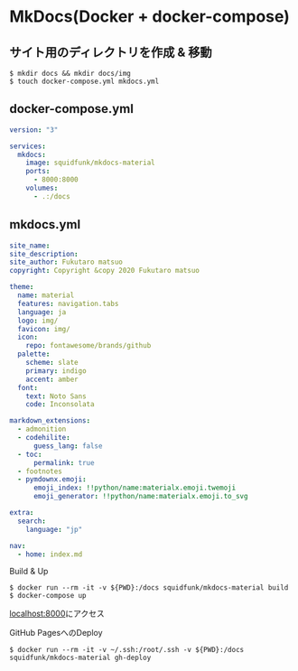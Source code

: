 # MkDocs(Docker + docker-compose)

## サイト用のディレクトリを作成 & 移動
```shell
$ mkdir docs && mkdir docs/img
$ touch docker-compose.yml mkdocs.yml
```

## docker-compose.yml
```yaml
version: "3"

services:
  mkdocs:
    image: squidfunk/mkdocs-material
    ports:
      - 8000:8000
    volumes:
      - .:/docs
```

## mkdocs.yml
```yaml
site_name: 
site_description: 
site_author: Fukutaro matsuo
copyright: Copyright &copy 2020 Fukutaro matsuo

theme:
  name: material
  features: navigation.tabs
  language: ja
  logo: img/
  favicon: img/
  icon:
    repo: fontawesome/brands/github
  palette:
    scheme: slate
    primary: indigo
    accent: amber
  font:
    text: Noto Sans
    code: Inconsolata

markdown_extensions:
  - admonition
  - codehilite:
      guess_lang: false
  - toc:
      permalink: true
  - footnotes
  - pymdownx.emoji:
      emoji_index: !!python/name:materialx.emoji.twemoji
      emoji_generator: !!python/name:materialx.emoji.to_svg

extra:
  search:
    language: "jp"

nav:
  - home: index.md
```

Build & Up
```shell
$ docker run --rm -it -v ${PWD}:/docs squidfunk/mkdocs-material build
$ docker-compose up
```
[localhost:8000](localhost:8000)にアクセス

GitHub PagesへのDeploy
```shell
$ docker run --rm -it -v ~/.ssh:/root/.ssh -v ${PWD}:/docs squidfunk/mkdocs-material gh-deploy
```
